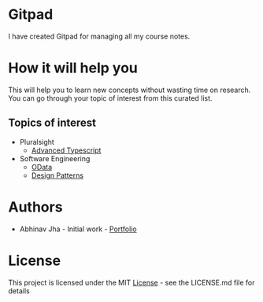 # Gitpad
I have created Gitpad for managing all my course notes.

# How it will help you
This will help you to learn new concepts without wasting time on research. You can go through your topic of interest from this curated list.

## Topics of interest
- Pluralsight
  - [Advanced Typescript](Pluralsight_Advanced_Typescript/README.md)
- Software Engineering
  - [OData](OData\README.md)
  - [Design Patterns](https://github.com/abhinav2127/DesignPattern_CSharp/blob/master/README.md)

# Authors
- Abhinav Jha - Initial work - [Portfolio](https://github.com/abhinav2127)

# License
This project is licensed under the MIT [License](LICENSE) - see the LICENSE.md file for details